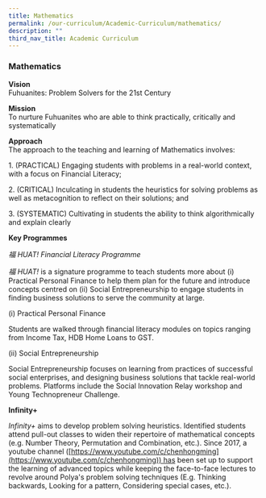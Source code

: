 ```yaml
---
title: Mathematics
permalink: /our-curriculum/Academic-Curriculum/mathematics/
description: ""
third_nav_title: Academic Curriculum
---
```

### Mathematics

**Vision**<br>
Fuhuanites: Problem Solvers for the 21st Century

  

**Mission** <br>
To nurture Fuhuanites who are able to think practically, critically and systematically

**Approach**<br>
The approach to the teaching and learning of Mathematics involves:

1\.  (PRACTICAL) Engaging students with problems in a real-world context, with a focus on Financial Literacy;  
    
2\.  (CRITICAL) Inculcating in students the heuristics for solving problems as well as metacognition to reflect on their solutions; and  
    
3\.  (SYSTEMATIC) Cultivating in students the ability to think algorithmically and explain clearly  
    

  

**Key Programmes** 

_福 HUAT! Financial Literacy Programme_ 

_福 HUAT!_ is a signature programme to teach students more about (i) Practical Personal Finance to help them plan for the future and introduce concepts centred on (ii) Social Entrepreneurship to engage students in finding business solutions to serve the community at large. 

(i) Practical Personal Finance  

Students are walked through financial literacy modules on topics ranging from Income Tax, HDB Home Loans to GST. 

(ii) Social Entrepreneurship

Social Entrepreneurship focuses on learning from practices of successful social enterprises, and designing business solutions that tackle real-world problems. Platforms include the Social Innovation Relay workshop and Young Technopreneur Challenge.

  

__Infinity+__ 

_Infinity+_ aims to develop problem solving heuristics. Identified students attend pull-out classes to widen their repertoire of mathematical concepts (e.g. Number Theory, Permutation and Combination, etc.). Since 2017, a youtube channel ([https://www.youtube.com/c/chenhongming](https://www.youtube.com/c/chenhongming)) has been set up to support the learning of advanced topics while keeping the face-to-face lectures to revolve around Polya's problem solving techniques (E.g. Thinking backwards, Looking for a pattern, Considering special cases, etc.).